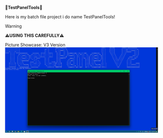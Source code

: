 **🔨TestPanelTools🔨**

Here is my batch file project i do name TestPanelTools!

>[!WARNING]
**⚠️USING THIS CAREFULLY⚠️**

Picture Showcase: V3 Version
![Image](https://github.com/Thebinhdx/PanelTools-Project/blob/main/PanelTools.png)
